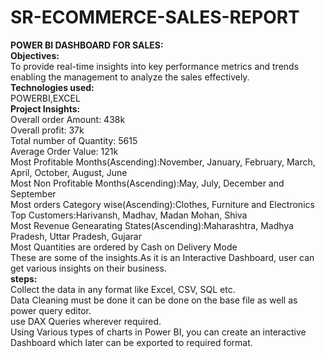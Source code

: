 # SR-ECOMMERCE-SALES-REPORT
**POWER BI DASHBOARD FOR SALES:**<br>
**Objectives:**<br>
To provide real-time insights into key performance metrics and trends enabling the management to analyze the sales effectively.<br>
**Technologies used:**<br>
POWERBI,EXCEL<br>
**Project Insights:**<br>
Overall order Amount: 438k<br>
Overall profit: 37k<br>
Total number of Quantity: 5615<br>
Average Order Value: 121k<br>
Most Profitable Months(Ascending):November, January, February, March, April, October, August, June<br>
Most Non Profitable Months(Ascending):May, July, December and September<br>
Most orders Category wise(Ascending):Clothes, Furniture and Electronics<br>
Top Customers:Harivansh, Madhav, Madan Mohan, Shiva<br>
Most Revenue Genearating States(Ascending):Maharashtra, Madhya Pradesh, Uttar Pradesh, Gujarar<br>
Most Quantities are ordered by Cash on Delivery Mode<br>
These are some of the insights.As it is an Interactive Dashboard, user can get various insights on their business.
<br>
**steps:**<br>
Collect the data in any format like Excel, CSV, SQL etc.<br>
Data Cleaning must be done it can be done on the base file as well as power query editor.<br>
use DAX Queries wherever required.<br>
Using Various types of charts in Power BI, you can create an interactive Dashboard which later can be exported to required format.<br>

